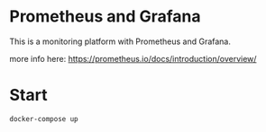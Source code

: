 # Prometheus and Grafana

This is a monitoring platform with Prometheus and Grafana.

more info here: https://prometheus.io/docs/introduction/overview/

# Start
`docker-compose up`